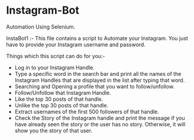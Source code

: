 # Instagram-Bot
Automation Using Selenium. 

InstaBot1  :- 
This file contains a script to Automate your Instagram. You just have to provide your Instagram username and password.

Things which this script can do for you:-
- Log in to your Instagram Handle.
- Type a specific word in the search bar and print all the names of the Instagram Handles that are displayed in the list after typing that word.
- Searching and Opening a profile that you want to follow/unfollow.
- Follow/Unfollow that Instagram Handle.
- Like the top 30 posts of that handle.
- Unlike the top 30 posts of that handle.
- Extract usernames of the first 500 followers of that handle.
- Check the Story of the Instagram handle and print the message if you have already seen the story or the user has no story. Otherwise, it will show you the story of that user.
